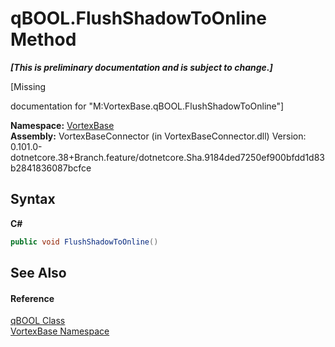 # qBOOL.FlushShadowToOnline Method 
 _**\[This is preliminary documentation and is subject to change.\]**_

\[Missing <summary> documentation for "M:VortexBase.qBOOL.FlushShadowToOnline"\]

**Namespace:**&nbsp;<a href="N_VortexBase.md">VortexBase</a><br />**Assembly:**&nbsp;VortexBaseConnector (in VortexBaseConnector.dll) Version: 0.101.0-dotnetcore.38+Branch.feature/dotnetcore.Sha.9184ded7250ef900bfdd1d83b2841836087bcfce

## Syntax

**C#**<br />
``` C#
public void FlushShadowToOnline()
```


## See Also


#### Reference
<a href="T_VortexBase_qBOOL.md">qBOOL Class</a><br /><a href="N_VortexBase.md">VortexBase Namespace</a><br />